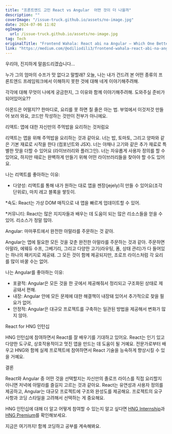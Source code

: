 ```yaml
---
title: "프론트엔드 고민 React vs Angular  어떤 것이 더 나을까"
description: ""
coverImage: "/issue-truck.github.io/assets/no-image.jpg"
date: 2024-07-06 11:02
ogImage: 
  url: /issue-truck.github.io/assets/no-image.jpg
tag: Tech
originalTitle: "Frontend Wahala: React abi na Angular — Which One Better??"
link: "https://medium.com/@odiliodili3/frontend-wahala-react-abi-na-angular-which-one-better-d4f60838a9d4"
---
```



우리야, 진지하게 말씀드리겠습니다...

누가 그의 엄마의 수프가 맛 없다고 말할래? 오늘, 나는 내가 건드려 본 어떤 종류의 프론트엔드 프레임워크에서 이해하지 못한 것에 대해 네게 이야기해주려해.

각각에 대해 무엇이 나에게 궁금한지, 그 이유와 함께 이야기해주려해. 도와주실 준비가 되어있어요??

아몬드은 어떨지?? 한마디로, 요리를 못 하면 칠 줄은 아는 법. 부엌에서 이것저것 만들어 보러 와요, 코드만 작성하는 것만이 전부가 아니에요.

<div class="content-ad"></div>

리액트: 앱에 대한 자신만의 주먹밥을 요리하는 것처럼요

리액트는 앱을 위해 주먹밥을 요리하는 것과 같아요. 너는 밥, 토마토, 그리고 양파와 같은 기본 재료로 시작을 한다 (컴포넌트와 JSX). 너는 야채나 고기와 같은 추가 재료로 특별한 맛을 더할 수 있어요 (라이브러리와 플러그인). 너는 자유롭게 사용자 정의를 할 수 있어요, 하지만 때로는 완벽하게 만들기 위해 어떤 라이브러리들을 찾아야 할 수도 있어요.

나는 리액트를 좋아하는 이유:

- 다양성: 리액트를 통해 내가 원하는 대로 앱을 젠장(jejely)히 만들 수 있어요(조각 단위로), 마치 레고 블록을 쌓듯이.

<div class="content-ad"></div>

*속도: React는 가상 DOM 매직으로 내 앱을 빠르게 업데이트할 수 있어.

*커뮤니티: React는 많은 지지자들과 배우는 데 도움이 되는 많은 리소스들을 얻을 수 있어. 리소스가 정말 많아.

Angular: 마마푸트에서 완전한 아말라를 주문하는 것 같아.

Angular는 앱에 필요한 모든 것을 갖춘 완전한 아말라를 주문하는 것과 같아. 주문하면 아말라, 에웨듀 수프, 그베기리, 그리고 다양한 고기(라우팅, 폼, 상태 관리)가 다 들어있는 하나의 패키지로 제공돼. 그 모든 것이 함께 제공되지만, 조로프 라이스처럼 각 요리를 많이 바꿀 수는 없어.

<div class="content-ad"></div>

나는 Angular를 좋아하는 이유:

- 포괄적: Angular은 모든 것을 한 곳에서 제공해줘서 정리되고 구조화된 상태로 제공돼서 편해.
- 내장: Angular 안에 모든 문제에 대한 해결책이 내장돼 있어서 추가적으로 찾을 필요가 없어.
- 안정적: Angular은 대규모 프로젝트를 구축하는 일관된 방법을 제공해서 변화가 많지 않아.

<div class="content-ad"></div>

React for HNG 인턴십

HNG 인턴십에 참여하면서 React를 잘 배우기를 기대하고 있어요. React는 인기 있고 다양한 도구로, 상호작용적이고 멋진 앱을 만드는 데 도움이 될 거예요. 전문가로부터 배우고 HNG와 함께 실제 프로젝트에 참여하면서 React 기술을 능숙하게 향상시킬 수 있을 거예요.

결론

React와 Angular 중 어떤 것을 선택할지는 자신만의 졸로프 라이스를 직접 요리할지 아니면 저녁에 아말라를 즐길지 고르는 것과 같아요. React는 유연성과 사용자 정의를 제공하고, Angular는 대규모 프로젝트에 구조와 완성도를 제공해요. 프로젝트의 요구 사항과 코딩 스타일을 고려해서 선택하는 게 중요해요.

<div class="content-ad"></div>

HNG 인턴십에 대해 더 알고 어떻게 참여할 수 있는지 알고 싶다면 [HNG Internship](https://hng.tech/internship)과 [HNG Premium](https://hng.tech/premium)를 확인해보세요.

지금은 여기까지! 함께 코딩하고 공부를 계속해봐요.